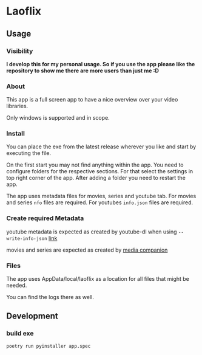 # Laoflix

## Usage

### Visibility

**I develop this for my personal usage. So if you use the app please like the repository to show me there are more users than just me :D**

### About

This app is a full screen app to have a nice overview over your video libraries.

Only windows is supported and in scope.

### Install

You can place the exe from the latest release wherever you like and start by executing the file.

On the first start you may not find anything within the app. You need to configure folders for the respective sections. For that select the settings in top right corner of the app. After adding a folder you need to restart the app.

The app uses metadata files for movies, series and youtube tab. For movies and series `nfo` files are required. For youtubes `info.json` files are required.

### Create required Metadata

youtube metadata is expected as created by youtube-dl when using `--write-info-json` [link](https://github.com/ytdl-org/youtube-dl?tab=readme-ov-file#filesystem-options)

movies and series are expected as created by [media companion](https://sourceforge.net/projects/mediacompanion/)

### Files

The app uses AppData/local/laoflix as a location for all files that might be needed.

You can find the logs there as well.

## Development

### build exe

```bash
poetry run pyinstaller app.spec
```
